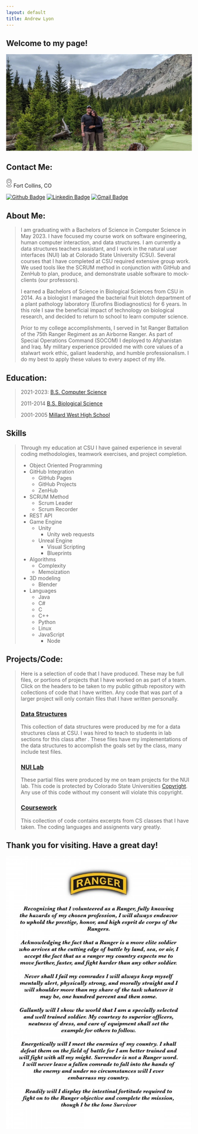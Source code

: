 ```yaml
---
layout: default
title: Andrew Lyon
---
```


## Welcome to my page!

![me](Images/camp.jpg)

## Contact Me:

![Location](Images/Location.png) Fort Collins, CO

[![Github Badge](http://img.shields.io/badge/-Github-black?style=flat-square&logo=github&link=https://github.com/A-Lyon/Public_Code/)](https://github.com/A-Lyon/Public_Code) [![Linkedin Badge](https://img.shields.io/badge/-LinkedIn-blue?style=flat-square&logo=Linkedin&logoColor=white&link=https://www.linkedin.com/in/andrew-lyon-1343a621b)](https://www.linkedin.com/in/andrew-lyon-1343a621b/) [![Gmail Badge](https://img.shields.io/badge/-Gmail-d14836?style=flat-square&logo=Gmail&logoColor=white&link=mailto:simba3003@gmail.com)](mailto:simba3003@gmail.com)

## About Me:

> I am graduating with a Bachelors of Science in Computer Science in May 2023. I have focused my course work on software engineering, human computer interaction, and data structures. I am currently a data structures teachers assistant, and I work in the natural user interfaces (NUI) lab at Colorado State University (CSU). Several courses that I have completed at CSU required extensive group work. We used tools like the SCRUM method in conjunction with GitHub and ZenHub to plan, produce, and demonstrate usable software to mock-clients (our professors).
>
> I earned a Bachelors of Science in Biological Sciences from CSU in 2014. As a biologist I managed the bacterial fruit blotch department of a plant pathology laboratory (Eurofins Biodiagnostics) for 6 years. In this role I saw the beneficial impact of technology on biological research, and decided to return to school to learn computer science.
>
> Prior to my college accomplishments, I served in 1st Ranger Battalion of the 75th Ranger Regiment as an Airborne Ranger. As part of Special Operations Command (SOCOM) I deployed to Afghanistan and Iraq. My military experience provided me with core values of a stalwart work ethic, galiant leadership, and humble professionalism. I do my best to apply these values to every aspect of my life.

## Education:

> 2021-2023:
> [B.S. Computer Science](https://compsci.colostate.edu/) 
>
> 2011-2014
> [B.S. Biological Science](https://www.biology.colostate.edu/)
>
> 2001-2005
> [Millard West High School](https://mwhs.mpsomaha.org/)

## Skills

> Through my education at CSU I have gained experience in several coding methodologies, teamwork exercises, and project completion. 
> - Object Oriented Programming
> - GitHub Integration
>   - GitHub Pages
>   - GitHub Projects
>   - ZenHub
> - SCRUM Method
>   - Scrum Leader
>   - Scrum Recorder
> - REST API
> - Game Engine
>   - Unity
>      - Unity web requests
>   - Unreal Engine
>      - Visual Scripting
>      - Blueprints
> - Algorithms
>   - Complexity
>   - Memoization
> - 3D modeling
>   - Blender
> - Languages
>   - Java
>   - C#
>   - C
>   - C++
>   - Python
>   - Linux
>   - JavaScript
>      - Node

## Projects/Code:

> Here is a selection of code that I have produced. These may be full files, or portions of projects that I have worked on as part of a team. Click on the headers to be taken to my public github repository with collections of code that I have written. Any code that was part of a larger project will only contain files that I have written personally.
>
> ### [Data Structures](https://github.com/A-Lyon/Public_Code/tree/main/DataStructures)
> This collection of data structures were produced by me for a data structures class at CSU. I was hired to teach to students in lab sections for this class after . These files have my implementations of the data structures to accomplish the goals set by the class, many include test files.
>
> ### [NUI Lab](https://github.com/A-Lyon/Public_Code/tree/main/NUIProjects)
> These partial files were produced by me on team projects for the NUI lab. This code is protected by Colorado State Universities [Copyright](https://marcomm.colostate.edu/copyright-guidelines/). Any use of this code without my consent will violate this copyright.
>
> ### [Coursework](https://github.com/A-Lyon/Public_Code/tree/main/Courses)
> This collection of code contains excerpts from CS classes that I have taken. The coding languages and assignents vary greatly.

## Thank you for visiting. Have a great day! 

![creed](Images/RangerCreed.jpg)

